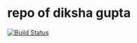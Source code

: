 # repo of diksha gupta


[![Build Status](https://dev.azure.com/InfyDiksha/DemoProject/_apis/build/status/diksha-gupta04.repo?branchName=master)](https://dev.azure.com/InfyDiksha/DemoProject/_build/latest?definitionId=1&branchName=master)
